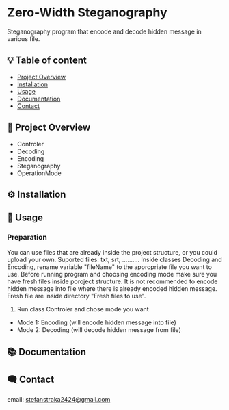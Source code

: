 
# Zero-Width Steganography

Steganography program that encode and decode hidden message in various file.





## :bulb: Table of content
- [Project Overview](#-project-overview)
- [Installation](#️-installation)
- [Usage](#-usage)
- [Documentation](#-documentation)
- [Contact](#️-contact)
## 📖 Project Overview

- Controler
- Decoding
- Encoding
- Steganography
- OperationMode

## ⚙️ Installation

    
## 📝 Usage
### Preparation
You can use files that are already inside the project structure, or you could upload your own.
Suported files: txt, srt, ..........
Inside classes Decoding and Encoding, rename variable "fileName" to the appropriate file you want to use.
Before running program and choosing encoding mode make sure you have fresh files inside poroject structure.
It is not recommended to encode hidden message into file where there is already encoded hidden message.
Fresh file are inside directory "Fresh files to use".



1. Run class Controler and chose mode you want
- Mode 1: Encoding (will encode hidden message into file)
- Mode 2: Decoding (will decode hidden message from file)


## 📚 Documentation


## 🗨️ Contact
email: stefanstraka2424@gmail.com


